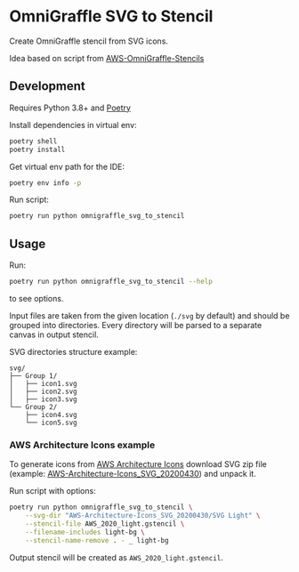 # OmniGraffle SVG to Stencil

Create OmniGraffle stencil from SVG icons.

Idea based on script from
[AWS-OmniGraffle-Stencils](https://github.com/davidfsmith/AWS-OmniGraffle-Stencils/)

## Development

Requires Python 3.8+ and [Poetry](https://python-poetry.org/)

Install dependencies in virtual env:

```bash
poetry shell
poetry install
```

Get virtual env path for the IDE:

```bash
poetry env info -p
```

Run script:

```bash
poetry run python omnigraffle_svg_to_stencil
```

## Usage

Run:

```bash
poetry run python omnigraffle_svg_to_stencil --help
```

to see options.

Input files are taken from the given location (`./svg` by default)
and should be grouped into directories.
Every directory will be parsed to a separate canvas in output stencil.

SVG directories structure example:

```
svg/
├── Group 1/
│   ├── icon1.svg
│   ├── icon2.svg
│   ├── icon3.svg
└── Group 2/
    ├── icon4.svg
    └── icon5.svg
```

### AWS Architecture Icons example

To generate icons from
[AWS Architecture Icons](https://aws.amazon.com/architecture/icons/)
download SVG zip file
(example: [AWS-Architecture-Icons_SVG_20200430](https://d1.awsstatic.com/webteam/architecture-icons/AWS-Architecture-Icons_SVG_20200430.974b253cb3059403544585500365fb828d305321.zip))
and unpack it.

Run script with options:

```bash
poetry run python omnigraffle_svg_to_stencil \
    --svg-dir "AWS-Architecture-Icons_SVG_20200430/SVG Light" \
    --stencil-file AWS_2020_light.gstencil \
    --filename-includes light-bg \
    --stencil-name-remove . - _ light-bg
```

Output stencil will be created as `AWS_2020_light.gstencil`.
